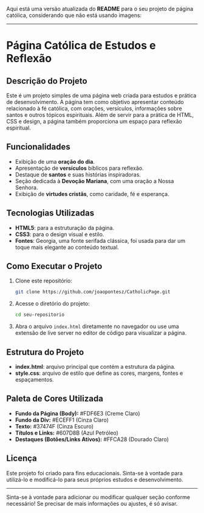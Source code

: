 Aqui está uma versão atualizada do **README** para o seu projeto de página católica, considerando que não está usando imagens:

---

# **Página Católica de Estudos e Reflexão**

## **Descrição do Projeto**

Este é um projeto simples de uma página web criada para estudos e prática de desenvolvimento. A página tem como objetivo apresentar conteúdo relacionado à fé católica, com orações, versículos, informações sobre santos e outros tópicos espirituais. Além de servir para a prática de HTML, CSS e design, a página também proporciona um espaço para reflexão espiritual.

## **Funcionalidades**

- Exibição de uma **oração do dia**.
- Apresentação de **versículos** bíblicos para reflexão.
- Destaque de **santos** e suas histórias inspiradoras.
- Seção dedicada à **Devoção Mariana**, com uma oração a Nossa Senhora.
- Exibição de **virtudes cristãs**, como caridade, fé e esperança.

## **Tecnologias Utilizadas**

- **HTML5**: para a estruturação da página.
- **CSS3**: para o design visual e estilo.
- **Fontes**: Georgia, uma fonte serifada clássica, foi usada para dar um toque mais elegante ao conteúdo textual.

## **Como Executar o Projeto**

1. Clone este repositório:
   ```bash
   git clone https://github.com/joaopontesz/CatholicPage.git
   ```

2. Acesse o diretório do projeto:
   ```bash
   cd seu-repositorio
   ```

3. Abra o arquivo `index.html` diretamente no navegador ou use uma extensão de live server no editor de código para visualizar a página.

## **Estrutura do Projeto**

- **index.html**: arquivo principal que contém a estrutura da página.
- **style.css**: arquivo de estilo que define as cores, margens, fontes e espaçamentos.

## **Paleta de Cores Utilizada**

- **Fundo da Página (Body):** #FDF6E3 (Creme Claro)
- **Fundo da Div:** #ECEFF1 (Cinza Claro)
- **Texto:** #37474F (Cinza Escuro)
- **Títulos e Links:** #607D8B (Azul Petróleo)
- **Destaques (Botões/Links Ativos):** #FFCA28 (Dourado Claro)

## **Licença**

Este projeto foi criado para fins educacionais. Sinta-se à vontade para utilizá-lo e modificá-lo para seus próprios estudos e desenvolvimento.

---

Sinta-se à vontade para adicionar ou modificar qualquer seção conforme necessário! Se precisar de mais informações ou ajustes, é só avisar.

